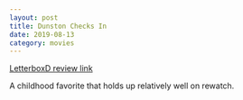 ```yaml
---
layout: post
title: Dunston Checks In
date: 2019-08-13
category: movies
---
```

 
[LetterboxD review link](https://letterboxd.com/samarthbhaskar/film/dunston-checks-in/)

A childhood favorite that holds up relatively well on rewatch.